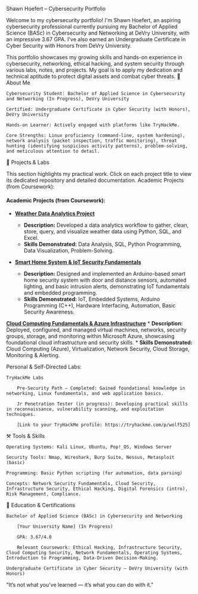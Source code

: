 Shawn Hoefert – Cybersecurity Portfolio

Welcome to my cybersecurity portfolio! I'm Shawn Hoefert, an aspiring cybersecurity professional currently pursuing my Bachelor of Applied Science (BASc) in Cybersecurity and Networking at DeVry University, with an impressive 3.67 GPA. I've also earned an Undergraduate Certificate in Cyber Security with Honors from DeVry University.

This portfolio showcases my growing skills and hands-on experience in cybersecurity, networking, ethical hacking, and system security through various labs, notes, and projects. My goal is to apply my dedication and technical aptitude to protect digital assets and combat cyber threats.
🔐 About Me

    Cybersecurity Student: Bachelor of Applied Science in Cybersecurity and Networking (In Progress), DeVry University

    Certified: Undergraduate Certificate in Cyber Security (with Honors), DeVry University

    Hands-on Learner: Actively engaged with platforms like TryHackMe.

    Core Strengths: Linux proficiency (command-line, system hardening), network analysis (packet inspection, traffic monitoring), threat hunting (identifying suspicious activity patterns), problem-solving, and meticulous attention to detail.

🧪 Projects & Labs

This section highlights my practical work. Click on each project title to view its dedicated repository and detailed documentation.
Academic Projects (from Coursework):

#### **Academic Projects (from Coursework):**

* **[Weather Data Analytics Project](https://github.com/Shoefert7/weather-data-analytics-project)**
    * **Description:** Developed a data analytics workflow to gather, clean, store, query, and visualize weather data using Python, SQL, and Excel.
    * **Skills Demonstrated:** Data Analysis, SQL, Python Programming, Data Visualization, Problem-Solving.

* [**Smart Home System & IoT Security Fundamentals**](https://github.com/Shoefert7/smart-home-security-arduino)
    * **Description:** Designed and implemented an Arduino-based smart home security system with door and distance sensors, automated lighting, and basic intrusion alerts, demonstrating IoT fundamentals and embedded programming.
    * **Skills Demonstrated:** IoT, Embedded Systems, Arduino Programming (C++), Hardware Interfacing, Automation, Basic Security Awareness.

[**Cloud Computing Fundamentals & Azure Infrastructure**](https://github.com/Shoefert7/azure-cloud-fundamentals)
    * **Description:** Deployed, configured, and managed virtual machines, networks, security groups, storage, and monitoring within Microsoft Azure, showcasing foundational cloud infrastructure and security skills.
    * **Skills Demonstrated:** Cloud Computing (Azure), Virtualization, Network Security, Cloud Storage, Monitoring & Alerting.

Personal & Self-Directed Labs:

    TryHackMe Labs

        Pre-Security Path – Completed: Gained foundational knowledge in networking, Linux fundamentals, and web application basics.

        Jr Penetration Tester (in progress): Developing practical skills in reconnaissance, vulnerability scanning, and exploitation techniques.

        [Link to your TryHackMe profile: https://tryhackme.com/p/wolf525]
  
⚒️ Tools & Skills

    Operating Systems: Kali Linux, Ubuntu, Pop!_OS, Windows Server

    Security Tools: Nmap, Wireshark, Burp Suite, Nessus, Metasploit (basic)

    Programming: Basic Python scripting (for automation, data parsing)

    Concepts: Network Security Fundamentals, Cloud Security, Infrastructure Security, Ethical Hacking, Digital Forensics (intro), Risk Management, Compliance.

📄 Education & Certifications

    Bachelor of Applied Science (BASc) in Cybersecurity and Networking

        [Your University Name] (In Progress)

        GPA: 3.67/4.0

        Relevant Coursework: Ethical Hacking, Infrastructure Security, Cloud Computing Security, Network Fundamentals, Operating Systems, Introduction to Programming, Data-Driven Decision-Making.

    Undergraduate Certificate in Cyber Security – DeVry University (with Honors)

"It’s not what you’ve learned — it’s what you can do with it."
